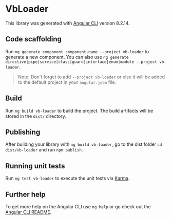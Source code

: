 # VbLoader

This library was generated with [Angular CLI](https://github.com/angular/angular-cli) version 8.2.14.

## Code scaffolding

Run `ng generate component component-name --project vb-loader` to generate a new component. You can also use `ng generate directive|pipe|service|class|guard|interface|enum|module --project vb-loader`.
> Note: Don't forget to add `--project vb-loader` or else it will be added to the default project in your `angular.json` file. 

## Build

Run `ng build vb-loader` to build the project. The build artifacts will be stored in the `dist/` directory.

## Publishing

After building your library with `ng build vb-loader`, go to the dist folder `cd dist/vb-loader` and run `npm publish`.

## Running unit tests

Run `ng test vb-loader` to execute the unit tests via [Karma](https://karma-runner.github.io).

## Further help

To get more help on the Angular CLI use `ng help` or go check out the [Angular CLI README](https://github.com/angular/angular-cli/blob/master/README.md).

